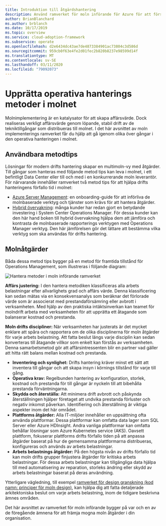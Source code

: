 ```yaml
---
title: Introduktion till åtgärdshantering
description: Använd ramverket för moln införande för Azure för att förstå de olika över gångar som måste göras för att aktivera drifts hantering i molnet.
author: BrianBlanchard
ms.author: brblanch
ms.date: 10/17/2019
ms.topic: overview
ms.service: cloud-adoption-framework
ms.subservice: operate
ms.openlocfilehash: d2e6434dc43ae7de4873384901ac73804c3d586d
ms.sourcegitcommit: 959cb0f63e4fe2d01fec2b820b8237e98599d14f
ms.translationtype: MT
ms.contentlocale: sv-SE
ms.lasthandoff: 03/11/2020
ms.locfileid: "79092073"
---
```

# <a name="establish-operational-management-practices-in-the-cloud"></a>Upprätta operativa hanterings metoder i molnet

Molnimplementering är en katalysator för att skapa affärsvärde. Dock realiseras verkligt affärsvärde genom löpande, stabil drift av de tekniktillgångar som distribueras till molnet. I det här avsnittet av moln implementerings ramverket får du hjälp att gå igenom olika över gångar i den operativa hanteringen i molnet.

## <a name="actionable-best-practices"></a>Användbara metodtips

Lösningar för modern drifts hantering skapar en multimoln-vy med åtgärder. Till gångar som hanteras med följande metod tips kan leva i molnet, i ett befintligt Data Center eller till och med i en konkurrerande moln leverantör. För närvarande innehåller ramverket två metod tips för att hjälpa drifts hanteringens förfallo tid i molnet:

- [Azure Server Management](./azure-server-management/index.md): en onboarding-guide för att införliva de molnbaserade verktyg och tjänster som krävs för att hantera åtgärder.
- [Hybrid övervakning](./monitor/index.md): många kunder har redan gjort en betydande investering i System Center Operations Manager. För dessa kunder kan den här hand boken till hybrid övervakning hjälpa dem att jämföra och kontrasta de molnbaserade rapporterings verktygen med Operations Manager verktyg. Den här jämförelsen gör det lättare att bestämma vilka verktyg som ska användas för drifts hantering.

## <a name="cloud-operations"></a>Molnåtgärder

Båda dessa metod tips bygger på en metod för framtida tillstånd för Operations Management, som illustreras i följande diagram:

![Hantera metoder i moln införande ramverket](../_images/manage/caf-manage.png)

**Affärs justering:** I den hantera metodiken klassificeras alla arbets belastningar efter allvarlighets grad och affärs värde. Denna klassificering kan sedan mätas via en konsekvensanalys som beräknar det förlorade värde som är associerat med prestandaförsämring eller avbrott i verksamheten. Med hjälp av den praktiska intäktsinverkan kan teamet för molndrift arbeta med verksamheten för att upprätta ett åtagande som balanserar kostnad och prestanda.

**Moln drifts discipliner:** När verksamheten har justerats är det mycket enklare att spåra och rapportera om de olika disciplinerna för moln åtgärder för varje arbets belastning. Att fatta beslut längs varje disciplin kan sedan konverteras till åtagande villkor som enkelt kan förstås av verksamheten. Denna samarbetsmetod gör att affärsintressenten blir en partner vad gäller att hitta rätt balans mellan kostnad och prestanda.

- **Inventering och synlighet:** Drifts hantering kräver minst ett sätt att inventera till gångar och att skapa insyn i körnings tillstånd för varje till gång.
- **Operativa krav:** Regelbunden hantering av konfiguration, storlek, kostnad och prestanda för till gångar är nyckeln till att bibehålla prestanda förväntningarna.
- **Skydda och återställa:** Att minimera drift avbrott och påskynda återställningen hjälper företaget att undvika prestanda förluster och negativ inkomst påverkan. Identifiering och återställning är viktiga aspekter inom det här området.
- **Plattforms åtgärder:** Alla IT-miljöer innehåller en uppsättning ofta använda plattformar. Dessa plattformar kan omfatta data lager som SQL Server eller Azure HDInsight. Andra vanliga plattformar kan omfatta behållar lösningar som Azure Kubernetes service (AKS). Oavsett plattform, fokuserar plattforms drifts förfallo tiden på att anpassa åtgärder baserat på hur de gemensamma plattformarna distribueras, konfigureras och används av arbets belastningar.
- **Arbets belastnings åtgärder:** På den högsta nivån av drifts förfallo tid kan moln drifts grupper finjustera åtgärder för kritiska arbets belastningar. För dessa arbets belastningar kan tillgängliga data hjälpa till med automatisering av reparation, storleks ändring eller skydd av arbets belastningar baserat på deras användning.

Ytterligare vägledning, till exempel [ramverket för design granskning (kod namn: principer för moln design)](https://docs.microsoft.com/azure/architecture/framework/resiliency/overview), kan hjälpa dig att fatta detaljerade arkitektoniska beslut om varje arbets belastning, inom de tidigare beskrivna ämnes områden.

Det här avsnittet av ramverket för moln införande bygger på var och en av de föregående ämnena för att främja mogna moln åtgärder i din organisation.
